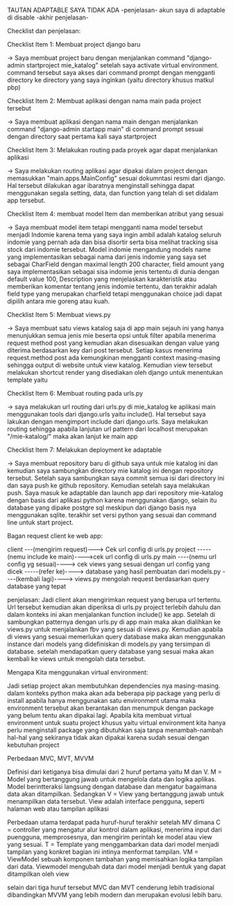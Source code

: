 TAUTAN ADAPTABLE SAYA TIDAK ADA
-penjelasan-
akun saya di adaptable di disable
-akhir penjelasan-


Checklist dan penjelasan:

Checklist Item 1: Membuat project django baru

-> Saya membuat project baru dengan menjalankan command "django-admin startproject mie_katalog" setelah saya activate virtual environment. command tersebut saya akses dari command prompt dengan mengganti directory ke directory yang saya inginkan (yaitu directory khusus matkul pbp)

Checklist Item 2: Membuat aplikasi dengan nama main pada project tersebut

-> Saya membuat aplikasi dengan nama main dengan menjalankan command "django-admin startapp main" di command prompt sesuai dengan directory saat pertama kali saya startproject

Checklist Item 3: Melakukan routing pada proyek agar dapat menjalankan aplikasi

-> Saya melakukan routing aplikasi agar dipakai dalam project dengan memasukkan "main.apps.MainConfig" sesuai dokumntasi resmi dari django. Hal tersebut dilakukan agar ibaratnya menginstall sehingga dapat menggunakan segala setting, data, dan function yang telah di set didalam app tersebut. 

Checklist Item 4: membuat model Item dan memberikan atribut yang sesuai

-> Saya membuat model item tetapi mengganti nama model tersebut menjadi Indomie karena tema yang saya ingin ambil adalah katalog seluruh indomie yang pernah ada dan bisa disortir serta bisa melihat tracking sisa stock dari indomie tersebut. Model indomie mengandung models name yang implementasikan sebagai nama dari jenis indomie yang saya set sebagai CharField dengan maximal length 200 character, field amount yang saya implementasikan sebagai sisa indomie jenis tertentu di dunia dengan default value 100, Description yang menjelaskan karakteristik atau memberikan komentar tentang jenis indomie tertentu, dan terakhir adalah field type yang merupakan charfield tetapi menggunakan choice jadi dapat dipilih antara mie goreng atau kuah.

Checklist Item 5: Membuat views.py

-> Saya membuat satu views katalog saja di app main sejauh ini yang hanya menunjukkan semua jenis mie beserta opsi untuk filter apabila menerima request method post yang kemudian akan disesuaikan dengan value yang diterima berdasarkan key dari post tersebut. Setiap kasus menerima request.method post ada kemungkinan mengganti context masing-masing sehingga output di website untuk view katalog. Kemudian view tersebut melakukan shortcut render yang disediakan oleh django untuk menentukan template yaitu 

Checklist Item 6: Membuat routing pada urls.py

-> saya melakukan url routing dari urls.py di mie_katalog ke aplikasi main menggunakan tools dari django.urls yaitu include(). Hal tersebut saya lakukan dengan mengimport include dari django.urls. Saya melakukan routing sehingga apabila lanjutan url pattern dari localhost merupakan "/mie-katalog/" maka akan lanjut ke main app

Checklist Item 7: Melakukan deployment ke adaptable

-> Saya membuat repository baru di github saya untuk mie katalog ini dan kemudian saya sambungkan directory mie katalog ini dengan repository tersebut. Setelah saya sambungkan saya commit semua isi dari directory ini dan saya push ke github repository. Kemudian setelah saya melakukan push. Saya masuk ke adaptable dan launch app dari repository mie-katalog dengan basis dari aplikasi python karena menggunakan django, selain itu database yang dipake postgre sql meskipun dari django basis nya menggunakan sqlite. terakhir set versi python yang sesuai dan command line untuk start project.

Bagan request client ke web app:

client ---(mengirim request)---> Cek url config di urls.py project -----(nemu include ke main)---->cek url config di urls.py main ----(nemu url config yg sesuai)----> cek views yang sesuai dengan url config yang dicek -----(refer ke)----> database yang hasil pembuatan dari models.py ----(kembali lagi)----> views.py mengolah request berdasarkan query database yang tepat

penjelasan: Jadi client akan mengirimkan request yang berupa url tertentu. Url tersebut kemudian akan diperiksa di urls.py project terlebih dahulu dan dalam konteks ini akan menjalankan function include() ke app. Setelah di sambungkan patternya dengan urls.py di app main maka akan dialihkan ke views.py untuk menjalankan fbv yang sesuai di views.py. Kemudian apabila di views yang sesuai memerlukan query database maka akan menggunakan instance dari models yang didefiniskan di models.py yang tersimpan di database. setelah mendapatkan query database yang sesuai maka akan kembali ke views untuk mengolah data tersebut.

Mengapa Kita menggunakan virtual environment:

Jadi setiap project akan membutuhkan dependencies nya masing-masing. dalam konteks python maka akan ada beberapa pip package yang perlu di install apabila hanya menggunakan satu environment utama maka environment tersebut akan berantakan dan menumpuk dengan package yang belum tentu akan dipakai lagi. Apabila kita membuat virtual environment untuk suatu project khusus yaitu virtual environment kita hanya perlu menginstall package yang dibutuhkan saja tanpa menambah-nambah hal-hal yang sekiranya tidak akan dipakai karena sudah sesuai dengan kebutuhan project

Perbedaan MVC, MVT, MVVM

Definisi dari ketiganya bisa dimulai dari 2 huruf pertama yaitu M dan V. M = Model yang bertanggung jawab untuk mengelola data dan logika aplikas. Model berintteraksi langsung dengan database dan mengatur bagaimana data akan ditampilkan. Sedangkan V = View yang bertanggung jawab untuk menampilkan data tersebut. View adalah interface pengguna, seperti halaman web atau tampilan aplikasi

Perbedaan utama terdapat pada huruf-huruf terakhir setelah MV dimana C = controller yang mengatur alur kontrol dalam aplikasi, menerima input dari puengguna, memprosesnya, dan mengirim perintah ke model atau view yang sesuai. T = Template yang menggambarkan data dari model menjadi tampilan yang konkret bagian ini intinya menformat tampilan. VM = ViewModel sebuah komponen tambahan yang memisahkan logika tampilan dari data. Viewmodel mengubah data dari model menjadi bentuk yang dapat ditampilkan oleh view

selain dari tiga huruf tersebut MVC dan MVT cenderung lebih tradisional dibandingkan MVVM yang lebih modern dan merupakan evolusi lebih baru.